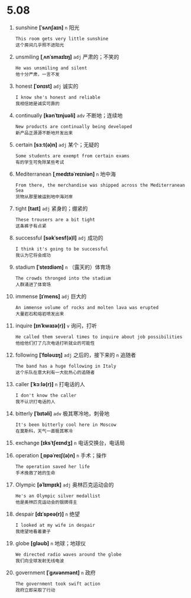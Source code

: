 # 5.08

















1. sunshine **[ˈsʌnʃaɪn]** `n` 阳光
    ```
    This room gets very little sunshine
    这个房间几乎照不进阳光
    ```

2. unsmiling **[ˌʌnˈsmaɪlɪŋ]** `adj` 严肃的；不笑的
    ```
    He was unsmiling and silent
    他十分严肃，一言不发
    ```

3. honest **[ˈɒnɪst]** `adj` 诚实的
    ```
    I know she's honest and reliable
    我相信她是诚实可靠的
    ```

4. continually **[kənˈtɪnjuəli]** `adv` 不断地；连续地
    ```
    New products are continually being developed
    新产品正源源不断地开发出来
    ```

5. certain **[sɜːt(ə)n]** `adj` 某个；无疑的
    ```
    Some students are exempt from certain exams
    有的学生可免除某些考试
    ```

6. Mediterranean **[ˌmedɪtəˈreɪniən]** `n` 地中海
    ```
    From there, the merchandise was shipped across the Mediterranean Sea
    货物从那里被运到地中海对岸
    ```

7. tight **[taɪt]** `adj` 紧身的；绷紧的
    ```
    These trousers are a bit tight
    这条裤子有点紧
    ```

8. successful **[səkˈsesf(ə)l]** `adj` 成功的
    ```
    I think it's going to be successful
    我认为它将会成功
    ```

9. stadium **[ˈsteɪdiəm]** `n` （露天的）体育场
    ```
    The crowds thronged into the stadium
    人群涌进了体育场
    ```

10. immense **[ɪˈmens]** `adj` 巨大的
    ```
    An immense volume of rocks and molten lava was erupted
    大量岩石和熔岩喷发出来
    ```

11. inquire **[ɪnˈkwaɪə(r)]** `v` 询问，打听
    ```
    He called them several times to inquire about job possibilities
    他给他们打了几次电话打听就业的可能性
    ```

12. following **[ˈfɒləʊɪŋ]** `adj` 之后的，接下来的 `n` 追随者
    ```
    The band has a huge following in Italy
    这个乐队在意大利有一大批热心的追随者
    ```

13. caller **[ˈkɔːlə(r)]** `n` 打电话的人
    ```
    I don't know the caller
    我不认识打电话的人
    ```

14. bitterly **[ˈbɪtəli]** `adv` 极其寒冷地，刺骨地
    ```
    It's been bitterly cool here in Moscow
    在莫斯科，天气一直极其寒冷
    ```

15. exchange **[ɪksˈtʃeɪndʒ]** `n` 电话交换台，电话局

16. operation **[ˌɒpəˈreɪʃ(ə)n]** `n` 手术；操作
    ```
    The operation saved her life
    手术挽救了她的生命
    ```

17. Olympic **[əˈlɪmpɪk]** `adj` 奥林匹克运动会的
    ```
    He's an Olympic silver medallist
    他是奥林匹克运动会的银牌得主
    ```

18. despair **[dɪˈspeə(r)]** `n` 绝望
    ```
    I looked at my wife in despair
    我绝望地看着妻子
    ```

19. globe **[ɡləʊb]** `n` 地球；地球仪
    ```
    We directed radio waves around the globe
    我们向全球发射无线电波
    ```

20. government **[ˈɡʌvənmənt]** `n` 政府
    ```
    The government took swift action
    政府立即采取了行动
    ```
